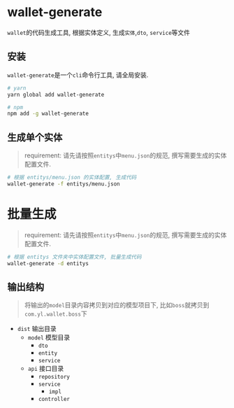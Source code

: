 # wallet-generate

`wallet`的代码生成工具, 根据实体定义, 生成`实体`,`dto`, `service`等文件

## 安装

`wallet-generate`是一个`cli`命令行工具, 请全局安装.

```sh
# yarn
yarn global add wallet-generate

# npm
npm add -g wallet-generate
```

## 生成单个实体

> requirement: 请先请按照`entitys`中`menu.json`的规范, 撰写需要生成的实体配置文件.

```sh
# 根据 entitys/menu.json 的实体配置, 生成代码
wallet-generate -f entitys/menu.json
```

# 批量生成

> requirement: 请先请按照`entitys`中`menu.json`的规范, 撰写需要生成的实体配置文件.

```sh
# 根据 entitys 文件夹中实体配置文件, 批量生成代码
wallet-generate -d entitys
```

## 输出结构

> 将输出的`model`目录内容拷贝到对应的模型项目下, 比如`boss`就拷贝到`com.yl.wallet.boss`下

-   `dist` 输出目录
    -   `model` 模型目录
        -   `dto`
        -   `entity`
        -   `service`
    -   `api` 接口目录
        -   `repository`
        -   `service`
            -   `impl`
        -   `controller`
